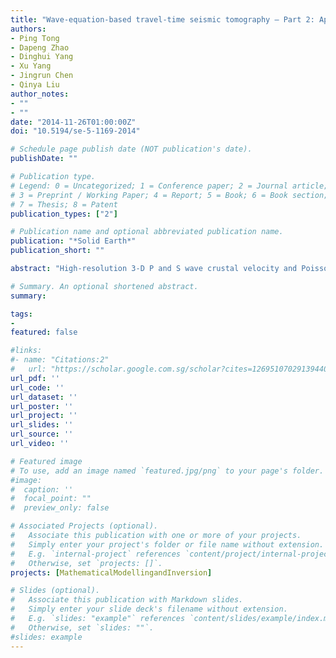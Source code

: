 ```yaml
---
title: "Wave-equation-based travel-time seismic tomography – Part 2: Application to the 1992 Landers earthquake (Mw 7.3) area"
authors:
- Ping Tong
- Dapeng Zhao
- Dinghui Yang
- Xu Yang
- Jingrun Chen
- Qinya Liu
author_notes:
- ""
- ""
date: "2014-11-26T01:00:00Z"
doi: "10.5194/se-5-1169-2014"

# Schedule page publish date (NOT publication's date).
publishDate: ""

# Publication type.
# Legend: 0 = Uncategorized; 1 = Conference paper; 2 = Journal article;
# 3 = Preprint / Working Paper; 4 = Report; 5 = Book; 6 = Book section;
# 7 = Thesis; 8 = Patent
publication_types: ["2"]

# Publication name and optional abbreviated publication name.
publication: "*Solid Earth*"
publication_short: ""

abstract: "High-resolution 3-D P and S wave crustal velocity and Poisson's ratio models of the 1992 Landers earthquake (Mw 7.3) area are determined iteratively by a wave-equation-based travel-time seismic tomography (WETST) technique. The details of data selection, synthetic arrival-time determination, and trade-off analysis of damping and smoothing parameters are presented to show the performance of this new tomographic inversion method. A total of 78 523 P wave and 46 999 S wave high-quality arrival-time data from 2041 local earthquakes recorded by 275 stations during the period of 1992–2013 are used to obtain the final tomographic models, which cost around 10 000 CPU hours. Checkerboard resolution tests are conducted to verify the reliability of inversion results for the chosen seismic data and the wave-equation-based travel-time seismic tomography method. Significant structural heterogeneities are revealed in the crust of the 1992 Landers earthquake area which may be closely related to the local seismic activities. Strong variations of velocity and Poisson's ratio exist in the source regions of the Landers and three other nearby strong earthquakes. Most seismicity occurs in areas with high-velocity and low Poisson's ratio, which may be associated with the seismogenic layer. Pronounced low-velocity anomalies revealed in the lower crust along the Elsinore, the San Jacinto, and the San Andreas faults may reflect the existence of fluids in the lower crust. The recovery of these strong heterogeneous structures is facilitated by the use of full wave equation solvers and WETST and verifies their ability in generating high-resolution tomographic models."

# Summary. An optional shortened abstract.
summary:

tags:
-
featured: false

#links:
#- name: "Citations:2"
#   url: "https://scholar.google.com.sg/scholar?cites=12695107029139440308&as_sdt=2005&sciodt=0,5&hl=en"
url_pdf: ''
url_code: ''
url_dataset: ''
url_poster: ''
url_project: ''
url_slides: ''
url_source: ''
url_video: ''

# Featured image
# To use, add an image named `featured.jpg/png` to your page's folder.
#image:
#  caption: ''
#  focal_point: ""
#  preview_only: false

# Associated Projects (optional).
#   Associate this publication with one or more of your projects.
#   Simply enter your project's folder or file name without extension.
#   E.g. `internal-project` references `content/project/internal-project/index.md`.
#   Otherwise, set `projects: []`.
projects: [MathematicalModellingandInversion]

# Slides (optional).
#   Associate this publication with Markdown slides.
#   Simply enter your slide deck's filename without extension.
#   E.g. `slides: "example"` references `content/slides/example/index.md`.
#   Otherwise, set `slides: ""`.
#slides: example
---
```


